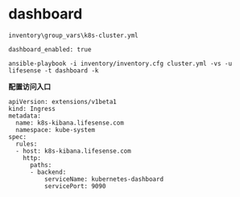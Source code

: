 # dashboard

`inventory\group_vars\k8s-cluster.yml`

```
dashboard_enabled: true
```

```
ansible-playbook -i inventory/inventory.cfg cluster.yml -vs -u lifesense -t dashboard -k
```

**配置访问入口**

```
apiVersion: extensions/v1beta1
kind: Ingress
metadata:
  name: k8s-kibana.lifesense.com
  namespace: kube-system  
spec:
  rules:
  - host: k8s-kibana.lifesense.com
    http:
      paths:
      - backend:
          serviceName: kubernetes-dashboard
          servicePort: 9090
```



